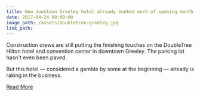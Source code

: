 ```yaml
---
title: New downtown Greeley hotel already booked much of opening month
date: 2017-04-24 00:00:00
image_path: /assets/doubletree-greeley.jpg
link_path:
---
```



Construction crews are still putting the finishing touches on the DoubleTree Hilton hotel and convention center in downtown Greeley. The parking lot hasn't even been paved.

But this hotel — considered a gamble by some at the beginning — already is raking in the business.

[Read More](http://www.greeleytribune.com/news/business/new-downtown-greeley-hotel-already-booked-much-of-opening-month/)